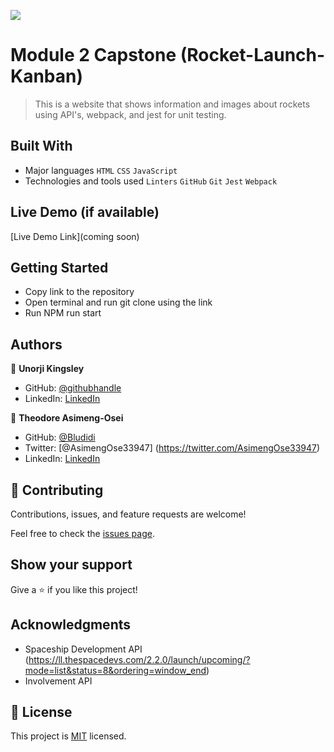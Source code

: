 ![](https://img.shields.io/badge/Microverse-blueviolet)

# Module 2 Capstone (Rocket-Launch- Kanban) 

> This is a website that shows information and images about rockets using API's, webpack, and jest for unit testing.


## Built With

- Major languages `HTML` `CSS` `JavaScript`
- Technologies and tools used `Linters` `GitHub` `Git` `Jest` `Webpack` 

## Live Demo (if available)

[Live Demo Link](coming soon)


## Getting Started

- Copy link to the repository 
- Open terminal and run git clone using the link 
- Run NPM run start 



## Authors

👤 **Unorji Kingsley**

- GitHub: [@githubhandle](https://github.com/unorjikingsley)
- LinkedIn: [LinkedIn](www.linkedin.com/in/unorjikingsley)


👤 **Theodore Asimeng-Osei**

- GitHub: [@Bludidi](https://github.com/Theodoraldo)
- Twitter: [@AsimengOse33947] (https://twitter.com/AsimengOse33947)
- LinkedIn: [LinkedIn](https://www.linkedin.com/in/theodore-asimeng-osei-80075125b/)

## 🤝 Contributing

Contributions, issues, and feature requests are welcome!

Feel free to check the [issues page](../../issues/).

## Show your support

Give a ⭐️ if you like this project!

## Acknowledgments

- Spaceship Development API (https://ll.thespacedevs.com/2.2.0/launch/upcoming/?mode=list&status=8&ordering=window_end)
- Involvement API 


## 📝 License

This project is [MIT](https://choosealicense.com/licenses/mit/) licensed.